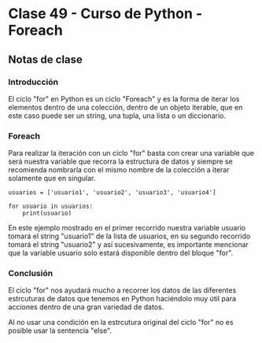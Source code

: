 # Clase 49 - Curso de Python - Foreach

## Notas de clase

### Introducción
El ciclo "for" en Python es un ciclo "Foreach" y es la forma de iterar los elementos dentro de una colección, dentro de un objeto iterable, que en este caso puede ser un string, una tupla, una lista o un diccionario.

### Foreach

Para realizar la iteración con un ciclo "for" basta con crear una variable que será nuestra variable que recorra la estructura de datos y  siempre se recomienda nombrarla con el mismo nombre de la colección a iterar solamente que en singular.


```
usuarios = ['usuario1', 'usuario2', 'usuario3', 'usuario4']

for usuario in usuarios:
    print(usuario)

```


En este ejemplo mostrado en el primer recorrido nuestra variable usuario tomará el string "usuario1" de la lista de usuarios, en su segundo recorrido tomará el string "usuario2" y así sucesivamente, es importante mencionar que la variable usuario solo estará disponible dentro del bloque "for".


### Conclusión 

El ciclo "for" nos ayudará mucho a recorrer los datos de las diferentes estrcuturas de datos que tenemos en Python haciéndolo muy útil para acciones dentro de una gran variedad de datos.

Al no usar una condición en la estrcutura original del ciclo "for" no es posible usar la sentencia "else".